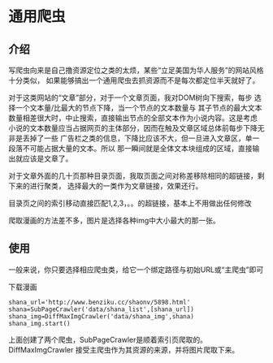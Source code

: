 # 通用爬虫

## 介绍

写爬虫向来是自己撸资源定位之类的太烦，某些“立足美国为华人服务”的网站风格十分类似，
如果能够搞出一个通用爬虫去抓资源而不是每次都定位半天就好了。

对于这类网站的“文章”部分，对于一个文章页面，我对DOM树向下搜索，每步
选择一个文本量/比最大的节点下降，当一个节点的文本数量与
其子节点的最大文本数量相差很大时，中止搜索，直接输出节点的全部文本作为小说内容。这是考虑
小说的文本数量应当占据网页的主体部分，因而在触及文章区域总体前每步下降无非是丢掉了一些
广告栏之类的信息，下降比应该不大，但一旦进入文章区，单一段落不可能占据大量的文本。所以
那一瞬间就是全体文本块组成的区域，直接输出就应该是文章了。

对于文章外面的几十页那种目录页面，我取页面之间对称差移除相同的超链接，剩下来的进行聚类，
选择最大的一类作为文章链接，效果还行。

目录页之间的索引移动直接匹配1,2,3，。。的超链接，基本上不用做出任何修改

爬取漫画的方法差不多，图片是选择各种img中大小最大的那一张。

## 使用

一般来说，你只要选择相应爬虫类，给它一个绑定路径与初始URL或“主爬虫”即可

下载漫画

	shana_url='http://www.benziku.cc/shaonv/5898.html'
	shana=SubPageCrawler('data/shana_list',[shana_url])
	shana_img=DiffMaxImgCrawler('data/shana_img',shana)
	shana_img.start()
	
上面创建了两个爬虫，SubPageCrawler是顺着索引页爬取的。DiffMaxImgCrawler
接受主爬虫作为其资源的来源，并将图片爬取下来。

